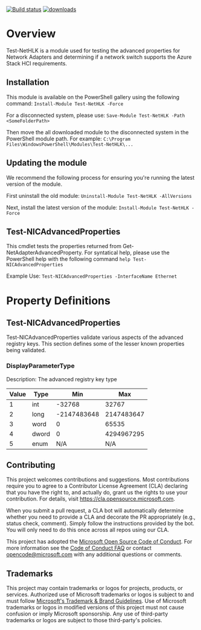 [![Build status](https://ci.appveyor.com/api/projects/status/28dr5irvwqc34ftf?svg=true)](https://ci.appveyor.com/project/MSFTCoreNet/test-nethlk)
[![downloads](https://img.shields.io/powershellgallery/dt/Test-NetHLK.svg?label=downloads)](https://www.powershellgallery.com/packages/Test-NetHLK)

# Overview

Test-NetHLK is a module used for testing the advanced properties for Network Adapters and determining if a network switch supports the Azure Stack HCI requirements.

## Installation

This module is available on the PowerShell gallery using the following command:
```Install-Module Test-NetHLK -Force```

For a disconnected system, please use:
```Save-Module Test-NetHLK -Path <SomeFolderPath>```

Then move the all downloaded module to the disconnected system in the PowerShell module path. For example:
```C:\Program Files\WindowsPowerShell\Modules\Test-NetHLK\...```

## Updating the module

We recommend the following process for ensuring you're running the latest version of the module.

First uninstall the old module:
```Uninstall-Module Test-NetHLK -AllVersions```

Next, install the latest version of the module:
```Install-Module Test-NetHLK -Force```


## Test-NICAdvancedProperties

This cmdlet tests the properties returned from Get-NetAdapterAdvancedProperty. For syntatical help, please use the PowerShell help with the following command ```help Test-NICAdvancedProperties```

Example Use:
```Test-NICAdvancedProperties -InterfaceName Ethernet```

# Property Definitions

## Test-NICAdvancedProperties

Test-NICAdvancedProperties validate various aspects of the advanced registry keys. This section defines some of the lesser known properties being validated.

### DisplayParameterType

Description: The advanced registry key type

|Value|Type|Min|Max|
|----|----|----|----|
|1|int|-32768|32767|
|2|long|-2147483648|2147483647|
|3|word|0|65535|
|4|dword|0|4294967295|
|5|enum|N/A|N/A|

## Contributing

This project welcomes contributions and suggestions.  Most contributions require you to agree to a
Contributor License Agreement (CLA) declaring that you have the right to, and actually do, grant us
the rights to use your contribution. For details, visit https://cla.opensource.microsoft.com.

When you submit a pull request, a CLA bot will automatically determine whether you need to provide
a CLA and decorate the PR appropriately (e.g., status check, comment). Simply follow the instructions
provided by the bot. You will only need to do this once across all repos using our CLA.

This project has adopted the [Microsoft Open Source Code of Conduct](https://opensource.microsoft.com/codeofconduct/).
For more information see the [Code of Conduct FAQ](https://opensource.microsoft.com/codeofconduct/faq/) or
contact [opencode@microsoft.com](mailto:opencode@microsoft.com) with any additional questions or comments.

## Trademarks

This project may contain trademarks or logos for projects, products, or services. Authorized use of Microsoft 
trademarks or logos is subject to and must follow 
[Microsoft's Trademark & Brand Guidelines](https://www.microsoft.com/en-us/legal/intellectualproperty/trademarks/usage/general).
Use of Microsoft trademarks or logos in modified versions of this project must not cause confusion or imply Microsoft sponsorship.
Any use of third-party trademarks or logos are subject to those third-party's policies.
